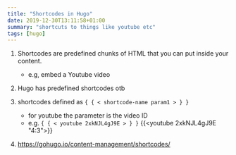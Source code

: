 ```yaml
---
title: "Shortcodes in Hugo"
date: 2019-12-30T13:11:58+01:00
summary: "shortcuts to things like youtube etc"
tags: [hugo]
---
```


1. Shortcodes are predefined chunks of HTML that you can put inside your content.
    * e.g, embed a Youtube video
2. Hugo has predefined shortcodes otb

3. shortcodes defined as  `{ { < shortcode-name param1 > } }`
    * for youtube the parameter is the video ID
    * e.g. `{ { < youtube 2xkNJL4gJ9E > } }`  {{<youtube 2xkNJL4gJ9E "4:3">}}
4. <https://gohugo.io/content-management/shortcodes/>
